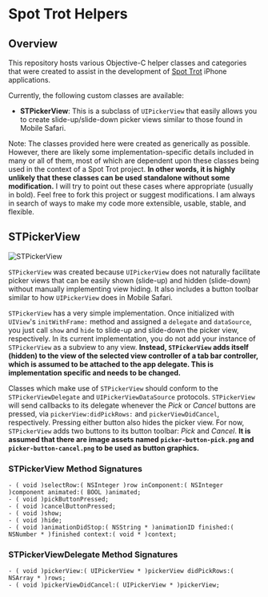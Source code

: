 Spot Trot Helpers
=================

Overview
--------

This repository hosts various Objective-C helper classes and categories that were created to assist in the development of [Spot Trot](http://www.spottrot.com/) iPhone applications.

Currently, the following custom classes are available:

-   **STPickerView**: This is a subclass of `UIPickerView` that easily allows you to create slide-up/slide-down picker views similar to those found in Mobile Safari.

Note: The classes provided here were created as generically as possible. However, there are likely some implementation-specific details included in many or all of them, most of which are dependent upon these classes being used in the context of a Spot Trot project. **In other words, it is highly unlikely that these classes can be used standalone without some modification.** I will try to point out these cases where appropriate (usually in bold). Feel free to fork this project or suggest modifications. I am always in search of ways to make my code more extensible, usable, stable, and flexible.

STPickerView
------------

![STPickerView](http://farm3.static.flickr.com/2793/4194762407_28f9e5f9e1.jpg "STPickerView")

`STPickerView` was created because `UIPickerView` does not naturally facilitate picker views that can be easily shown (slide-up) and hidden (slide-down) without manually implementing view hiding. It also includes a button toolbar similar to how `UIPickerView` does in Mobile Safari.

`STPickerView` has a very simple implementation. Once initialized with `UIView`'s `initWithFrame:` method and assigned a `delegate` and `dataSource`, you just call `show` and `hide` to slide-up and slide-down the picker view, respectively. In its current implementation, you do not add your instance of `STPickerView` as a subview to any view. **Instead, `STPickerView` adds itself (hidden) to the view of the selected view controller of a tab bar controller, which is assumed to be attached to the app delegate. This is implementation specific and needs to be changed.**

Classes which make use of `STPickerView` should conform to the `STPickerViewDelegate` and `UIPickerViewDataSource` protocols. `STPickerView` will send callbacks to its delegate whenever the *Pick* or *Cancel* buttons are pressed, via `pickerView:didPickRows:` and `pickerViewDidCancel`, respectively. Pressing either button also hides the picker view. For now, `STPickerView` adds two buttons to its button toolbar: *Pick* and *Cancel*. **It is assumed that there are image assets named `picker-button-pick.png` and `picker-button-cancel.png` to be used as button graphics.**

### STPickerView Method Signatures ###

    - ( void )selectRow:( NSInteger )row inComponent:( NSInteger )component animated:( BOOL )animated;
    - ( void )pickButtonPressed;
    - ( void )cancelButtonPressed;
    - ( void )show;
    - ( void )hide;
    - ( void )animationDidStop:( NSString * )animationID finished:( NSNumber * )finished context:( void * )context;

### STPickerViewDelegate Method Signatures ###

    - ( void )pickerView:( UIPickerView * )pickerView didPickRows:( NSArray * )rows;
    - ( void )pickerViewDidCancel:( UIPickerView * )pickerView;